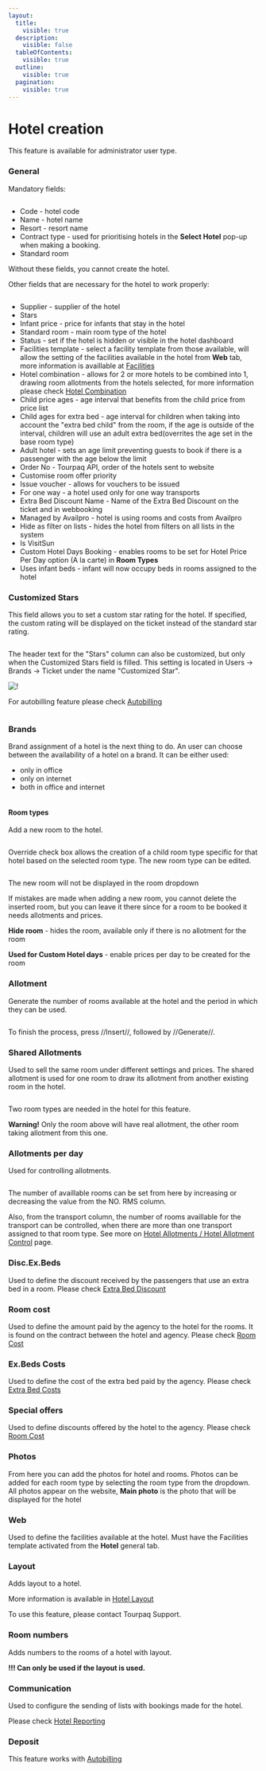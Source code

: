 ```yaml
---
layout:
  title:
    visible: true
  description:
    visible: false
  tableOfContents:
    visible: true
  outline:
    visible: true
  pagination:
    visible: true
---
```


# Hotel creation

This feature is available for administrator user type.

### General <a href="#general" id="general"></a>

Mandatory fields:

<figure><img src="../../.gitbook/assets/image (2) (1) (1) (1) (1) (1) (1) (1) (1) (1) (1).png" alt=""><figcaption></figcaption></figure>

* Code - hotel code
* Name - hotel name
* Resort - resort name
* Contract type - used for prioritising hotels in the **Select Hotel** pop-up when making a booking.
* Standard room

Without these fields, you cannot create the hotel.

Other fields that are necessary for the hotel to work properly:

<figure><img src="../../.gitbook/assets/image (3) (1) (1) (1) (1) (1) (1) (1) (1) (1) (1).png" alt=""><figcaption></figcaption></figure>

* Supplier - supplier of the hotel
* Stars
* Infant price - price for infants that stay in the hotel
* Standard room - main room type of the hotel
* Status - set if the hotel is hidden or visible in the hotel dashboard
* Facilities template - select a facility template from those available, will allow the setting of the facilities available in the hotel from **Web** tab, more information is availlable at [Facilities](https://docs.tourpaq.com/docs/documentation/facilities)
* Hotel combination - allows for 2 or more hotels to be combined into 1, drawing room allotments from the hotels selected, for more information please check [Hotel Combination](https://docs.tourpaq.com/docs/hotel/hotel-combination)
* Child price ages - age interval that benefits from the child price from price list
* Child ages for extra bed - age interval for children when taking into account the "extra bed child" from the room, if the age is outside of the interval, children will use an adult extra bed(overrites the age set in the base room type)
* Adult hotel - sets an age limit preventing guests to book if there is a passenger with the age below the limit
* Order No - Tourpaq API, order of the hotels sent to website
* Customise room offer priority
* Issue voucher - allows for vouchers to be issued
* For one way - a hotel used only for one way transports
* Extra Bed Discount Name - Name of the Extra Bed Discount on the ticket and in webbooking
* Managed by Availpro - hotel is using rooms and costs from Availpro
* Hide as filter on lists - hides the hotel from filters on all lists in the system
* Is VisitSun
* Custom Hotel Days Booking - enables rooms to be set for Hotel Price Per Day option (A la carte) in **Room Types**
* Uses infant beds - infant will now occupy beds in rooms assigned to the hotel

### **Customized Stars**

This field allows you to set a custom star rating for the hotel. If specified, the custom rating will be displayed on the ticket instead of the standard star rating.

<figure><img src="../../.gitbook/assets/image (5) (1) (1) (1) (1) (1) (1) (1) (1) (1) (1).png" alt=""><figcaption></figcaption></figure>

The header text for the "Stars" column can also be customized, but only when the Customized Stars field is filled. This setting is located in Users → Brands → Ticket under the name "Customized Star".

![!](https://docs.tourpaq.com/assets/images/customized-stars-ticket-79a66eb479e95b0411db857d7fa5c628.png)

For autobilling feature please check [Autobilling](../../autobilling/)

<figure><img src="../../.gitbook/assets/image (7) (1) (1) (1) (1) (1) (1) (1) (1).png" alt=""><figcaption></figcaption></figure>

### Brands <a href="#brand" id="brand"></a>

Brand assignment of a hotel is the next thing to do. An user can choose between the availability of a hotel on a brand. It can be either used:

* only in office
* only on internet
* both in office and internet

<figure><img src="../../.gitbook/assets/image (9) (1) (1) (1) (1) (1) (1) (1) (1).png" alt=""><figcaption></figcaption></figure>

#### Room types <a href="#room-types" id="room-types"></a>

Add a new room to the hotel.

<figure><img src="../../.gitbook/assets/image (10) (1) (1) (1) (1) (1) (1) (1) (1).png" alt=""><figcaption></figcaption></figure>

Override check box allows the creation of a child room type specific for that hotel based on the selected room type. The new room type can be edited.

<figure><img src="../../.gitbook/assets/image (11) (1) (1) (1) (1) (1) (1) (1) (1).png" alt=""><figcaption></figcaption></figure>

The new room will not be displayed in the room dropdown

If mistakes are made when adding a new room, you cannot delete the inserted room, but you can leave it there since for a room to be booked it needs allotments and prices.

**Hide room** - hides the room, available only if there is no allotment for the room

**Used for Custom Hotel days** - enable prices per day to be created for the room

### Allotment <a href="#allotment" id="allotment"></a>

Generate the number of rooms available at the hotel and the period in which they can be used.

<figure><img src="../../.gitbook/assets/image (13) (1) (1) (1) (1) (1) (1) (1).png" alt=""><figcaption></figcaption></figure>

To finish the process, press //Insert//, followed by //Generate//.

### Shared Allotments <a href="#shared-allotments" id="shared-allotments"></a>

Used to sell the same room under different settings and prices. The shared allotment is used for one room to draw its allotment from another existing room in the hotel.

<figure><img src="../../.gitbook/assets/image (14) (1) (1) (1) (1) (1) (1) (1).png" alt=""><figcaption></figcaption></figure>

Two room types are needed in the hotel for this feature.&#x20;

**Warning!** Only the room above will have real allotment, the other room taking allotment from this one.

### Allotments per day <a href="#allotments-per-day" id="allotments-per-day"></a>

Used for controlling allotments.

<figure><img src="../../.gitbook/assets/image (62) (1).png" alt=""><figcaption></figcaption></figure>

The number of availlable rooms can be set from here by increasing or decreasing the value from the NO. RMS column.

Also, from the transport column, the number of rooms availlable for the transport can be controlled, when there are more than one transport assigned to that room type. See more on [Hotel Allotments / Hotel Allotment Control](https://docs.tourpaq.com/docs/hotel/hotel-allotments) page.

### Disc.Ex.Beds <a href="#discexbeds" id="discexbeds"></a>

Used to define the discount received by the passengers that use an extra bed in a room. Please check [Extra Bed Discount](https://docs.tourpaq.com/docs/hotel/extra-bed-discount)

### Room cost <a href="#room-cost" id="room-cost"></a>

Used to define the amount paid by the agency to the hotel for the rooms. It is found on the contract between the hotel and agency. Please check [Room Cost](https://docs.tourpaq.com/docs/hotel/room-cost)

### Ex.Beds Costs <a href="#exbeds-costs" id="exbeds-costs"></a>

Used to define the cost of the extra bed paid by the agency. Please check [Extra Bed Costs](https://docs.tourpaq.com/docs/hotel/extra-bed-costs)

### Special offers <a href="#special-offers" id="special-offers"></a>

Used to define discounts offered by the hotel to the agency. Please check [Room Cost](https://docs.tourpaq.com/docs/hotel/room-cost)

### Photos <a href="#photos" id="photos"></a>

From here you can add the photos for hotel and rooms. Photos can be added for each room type by selecting the room type from the dropdown. All photos appear on the website, **Main photo** is the photo that will be displayed for the hotel

### Web <a href="#web" id="web"></a>

Used to define the facilities available at the hotel. Must have the Facilities template activated from the **Hotel** general tab.

### Layout <a href="#layout" id="layout"></a>

Adds layout to a hotel.

More information is available in [Hotel Layout](https://docs.tourpaq.com/docs/hotel/hotel-layout)

To use this feature, please contact Tourpaq Support.

### Room numbers <a href="#room-numbers" id="room-numbers"></a>

Adds numbers to the rooms of a hotel with layout.

**!!! Can only be used if the layout is used.**

### Communication <a href="#communication" id="communication"></a>

Used to configure the sending of lists with bookings made for the hotel.

Please check [Hotel Reporting](https://docs.tourpaq.com/docs/hotel/hotel-reporting)

### Deposit <a href="#deposit" id="deposit"></a>

This feature works with [Autobilling](../../autobilling/)
